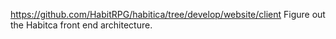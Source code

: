 https://github.com/HabitRPG/habitica/tree/develop/website/client Figure out the Habitca front end architecture.
